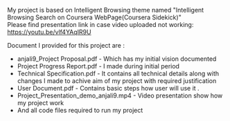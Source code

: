 My project is based on Intelligent Browsing theme named "Intelligent Browsing Search on Coursera WebPage(Coursera Sidekick)"  
Please find presentation link in case video uploaded not working: 
https://youtu.be/vlf4YAqIR9U

Document I provided for this project are :


- anjali9_Project Proposal.pdf - Which has my initial vision documented
- Project Progress Report.pdf -  I made during initial period
- Technical Specification.pdf - It contains all technical details along with changes I made to achive aim of my project with required justification
- User Document.pdf - Contains basic steps how user will use it .
- Project_Presentation_demo_anjali9.mp4 - Video presentation show how my project work
- And all code files required to run my project
